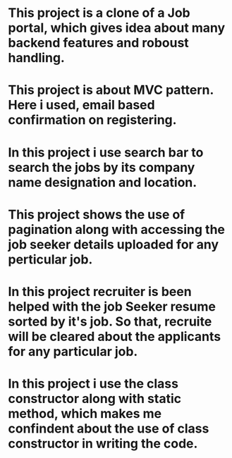 # This project is a clone of a Job portal, which gives idea about many backend features and roboust handling.
# This project is about MVC pattern. Here i used, email based confirmation on registering.
# In this project i use search bar to search the jobs by its company name designation and location.
# This project shows the use of pagination along with accessing the job seeker details uploaded for any perticular job.
# In this project recruiter is been helped with the job Seeker resume sorted by it's job. So that, recruite will be cleared about the applicants for any particular job.
# In this project i use the class constructor along with static method, which makes me confindent about the use of class constructor in writing the code.
